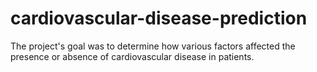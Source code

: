 # cardiovascular-disease-prediction
The project's goal was to determine how various factors affected the presence or absence of cardiovascular disease in patients.
